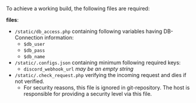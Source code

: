 To achieve a working build, the following files are required:

**files**:
* `/static/db_access.php` containing following variables having DB-Connection information:
    * `$db_user`
    * `$db_pass`
    * `$db_name`
* `/static/.configs.json` containing minimum following required keys:
    * `discord_webhook_url` *may be an empty string*
* `/static/.check_request.php` verifying the incoming request and dies if not verified.
    * For security reasons, this file is ignored in git-repository. The host is responsible for providing a security level via this file.
